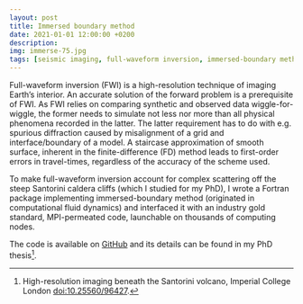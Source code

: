 ```yaml
---
layout: post
title: Immersed boundary method
date: 2021-01-01 12:00:00 +0200
description: 
img: immerse-75.jpg
tags: [seismic imaging, full-waveform inversion, immersed-boundary method] # add tag
---
```

Full-waveform inversion (FWI) is a high-resolution technique of imaging Earth’s interior. 
An accurate solution of the forward problem is a prerequisite of FWI. As FWI relies on comparing synthetic and observed data wiggle-for-wiggle, the former needs to simulate not less nor more than all physical phenomena recorded in the latter. The latter requirement has to do with e.g. spurious diffraction caused by misalignment of a grid and interface/boundary of a model. A staircase approximation of smooth surface, inherent in the finite-difference (FD) method  leads to first-order errors in travel-times, regardless of the accuracy of the scheme used.

To make full-waveform inversion account for complex scattering off the steep Santorini
caldera cliffs (which I studied for my PhD), I wrote a Fortran package implementing immersed-boundary method (originated in computational fluid dynamics) and interfaced it with an industry gold standard, MPI-permeated code, launchable on thousands of computing nodes.

The code is available on [GitHub](https://github.com/kmch/IMMERSE) and its details can be found in my PhD thesis[^1].
[^1]: High-resolution imaging beneath the Santorini volcano, Imperial College London [doi:10.25560/96427](https://doi.org/10.25560/96427).
